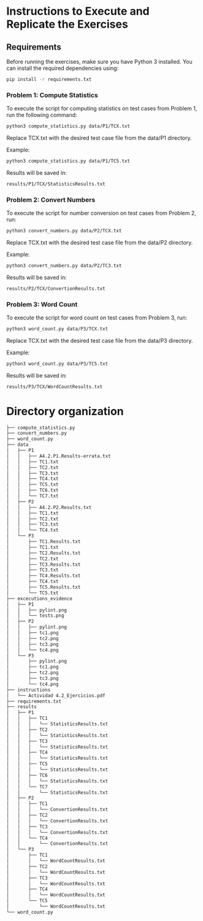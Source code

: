 # Instructions to Execute and Replicate the Exercises

## Requirements
Before running the exercises, make sure you have Python 3 installed. You can install the required dependencies using:

```sh
pip install -r requirements.txt
```

### Problem 1: Compute Statistics
To execute the script for computing statistics on test cases from Problem 1, run the following command:

```sh
python3 compute_statistics.py data/P1/TCX.txt
```
Replace TCX.txt with the desired test case file from the data/P1 directory.

Example:
```sh
python3 compute_statistics.py data/P1/TC5.txt
```
Results will be saved in:
```sh
results/P1/TCX/StatisticsResults.txt
```

### Problem 2: Convert Numbers
To execute the script for number conversion on test cases from Problem 2, run:

```sh
python3 convert_numbers.py data/P2/TCX.txt
```
Replace TCX.txt with the desired test case file from the data/P2 directory.

Example:
```sh
python3 convert_numbers.py data/P2/TC3.txt
```
Results will be saved in:
```sh
results/P2/TCX/ConvertionResults.txt
```

### Problem 3: Word Count
To execute the script for word count on test cases from Problem 3, run:

```sh
python3 word_count.py data/P3/TCX.txt
```
Replace TCX.txt with the desired test case file from the data/P3 directory.

Example:
```sh
python3 word_count.py data/P3/TC5.txt
```
Results will be saved in:
```sh
results/P3/TCX/WordCountResults.txt
```


# Directory organization
```sh
├── compute_statistics.py
├── convert_numbers.py
├── word_count.py
├── data 
│   ├── P1
│   │   ├── A4.2.P1.Results-errata.txt
│   │   ├── TC1.txt
│   │   ├── TC2.txt
│   │   ├── TC3.txt
│   │   ├── TC4.txt
│   │   ├── TC5.txt
│   │   ├── TC6.txt
│   │   └── TC7.txt
│   ├── P2
│   │   ├── A4.2.P2.Results.txt
│   │   ├── TC1.txt
│   │   ├── TC2.txt
│   │   ├── TC3.txt
│   │   └── TC4.txt
│   └── P3
│       ├── TC1.Results.txt
│       ├── TC1.txt
│       ├── TC2.Results.txt
│       ├── TC2.txt
│       ├── TC3.Results.txt
│       ├── TC3.txt
│       ├── TC4.Results.txt
│       ├── TC4.txt
│       ├── TC5.Results.txt
│       └── TC5.txt
├── excecutions_evidence
│   ├── P1
│   │   ├── pylint.png
│   │   └── tests.png
│   ├── P2
│   │   ├── pylint.png
│   │   ├── tc1.png
│   │   ├── tc2.png
│   │   ├── tc3.png
│   │   └── tc4.png
│   └── P3
│       ├── pylint.png
│       ├── tc1.png
│       ├── tc2.png
│       ├── tc3.png
│       └── tc4.png
├── instructions
│   └── Actividad 4.2_Ejercicios.pdf
├── requirements.txt
├── results
│   ├── P1
│   │   ├── TC1
│   │   │   └── StatisticsResults.txt
│   │   ├── TC2
│   │   │   └── StatisticsResults.txt
│   │   ├── TC3
│   │   │   └── StatisticsResults.txt
│   │   ├── TC4
│   │   │   └── StatisticsResults.txt
│   │   ├── TC5
│   │   │   └── StatisticsResults.txt
│   │   ├── TC6
│   │   │   └── StatisticsResults.txt
│   │   └── TC7
│   │       └── StatisticsResults.txt
│   ├── P2
│   │   ├── TC1
│   │   │   └── ConvertionResults.txt
│   │   ├── TC2
│   │   │   └── ConvertionResults.txt
│   │   ├── TC3
│   │   │   └── ConvertionResults.txt
│   │   └── TC4
│   │       └── ConvertionResults.txt
│   └── P3
│       ├── TC1
│       │   └── WordCountResults.txt
│       ├── TC2
│       │   └── WordCountResults.txt
│       ├── TC3
│       │   └── WordCountResults.txt
│       ├── TC4
│       │   └── WordCountResults.txt
│       └── TC5
│           └── WordCountResults.txt
└── word_count.py
```